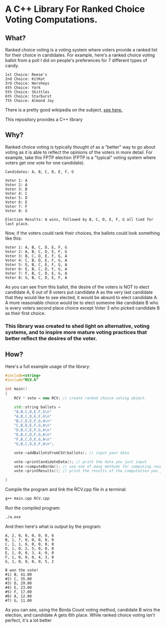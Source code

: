 # A C++ Library For Ranked Choice Voting Computations.
## What?
Ranked choice voting is a voting system where voters provide a ranked list for their choice in candidates. For example, here's a ranked choice voting ballot from a poll I did on people's preferences for 7 different types of candy.

```
1st Choice: Reese's
2nd Choice: KitKat
3rd Choice: Hersheys
4th Choice: York
5th Choice: Skittles
6th Choice: Starburst
7th Choice: Almond Joy
```

There is a pretty good wikipedia on the subject, [see here.](https://en.wikipedia.org/wiki/Ranked_voting)<br />

This repository provides a C++ library

## Why?
Ranked choice voting is typically thought of as a "better" way to go about voting as it is able to reflect the opinions of the voters in more detail. For example, take this FPTP election (FPTP is a "typical" voting system where voters get one vote for one candidate).
```
Candidates: A, B, C, D, E, F, G

Voter 1: A
Voter 2: A
Voter 3: B
Voter 4: C
Voter 5: D
Voter 6: E
Voter 7: F
Voter 8: G

Election Results: A wins, followed by B, C, D, E, F, G all tied for last place.
```

Now, if the voters could rank their choices, the ballots could look something like this:
```
Voter 1: A, B, C, D, E, F, G
Voter 2: A, B, C, D, E, F, G
Voter 3: B, C, D, E, F, G, A
Voter 4: C, B, D, E, F, G, A
Voter 5: D, B, C, E, F, G, A
Voter 6: E, B, C, D, F, G, A
Voter 7: F, B, C, D, E, G, A
Voter 8: G, B, C, D, E, F, A
```

As you can see from this ballot, the desire of the voters is NOT to elect candidate A, 6 out of 8 voters put candidate A as the very last candidate that they would like to see elected, it would be absurd to elect candidate A. A more reasonable choice would be to elect someone like candidate B who is every voters second place choice except Voter 3 who picked candidate B as their first choice.
</br>

### This library was created to shed light on alternative, voting systems, and to inspire more mature voting practices that better reflect the desires of the voter.

## How?
Here's a full example usage of the library:
```cpp
#include<string>
#include"RCV.h"

int main()
{
    RCV * vote = new RCV; // create ranked choice voting object.

    std::string ballots = 
    "A,B,C,D,E,F,G\n"
    "A,B,C,D,E,F,G\n"
    "B,C,D,E,F,G,A\n"
    "C,B,D,E,F,G,A\n"
    "D,B,C,E,F,G,A\n"
    "E,B,C,D,F,G,A\n"
    "F,B,C,D,E,G,A\n"
    "G,B,C,D,E,F,A\n";

    vote->addBallotsFromCSV(ballots); // input your data

    vote->printCandidateData(); // print the data you just input
    vote->computeBorda(); // use one of many methods for computing results of an election using your data
    vote->printResults(); // print the results of the computation you just performed

}
```

Compile the program and link the RCV.cpp file in a terminal:
```sh
g++ main.cpp RCV.cpp
```

Run the compiled program:
```sh
./a.exe
```

And then here's what is output by the program:
```
A, 2, 0, 0, 0, 0, 0, 6
B, 1, 7, 0, 0, 0, 0, 0
C, 1, 1, 6, 0, 0, 0, 0
D, 1, 0, 2, 5, 0, 0, 0
E, 1, 0, 0, 3, 4, 0, 0
F, 1, 0, 0, 0, 4, 3, 0
G, 1, 0, 0, 0, 0, 5, 2

B won the vote!
#1) B, 41.00
#2) C, 35.00
#3) D, 29.00
#4) E, 23.00
#5) F, 17.00
#6) A, 12.00
#7) G, 11.00
```
As you can see, using the Borda Count voting method, candidate B wins the election, and candidate A gets 6th place. While ranked choice voting isn't perfect, it's a lot better 